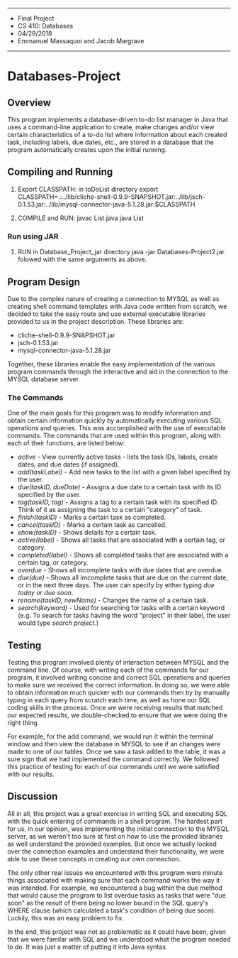 ****************
* Final Project
* CS 410: Databases
* 04/29/2018
* Emmanuel Massaquoi and Jacob Margrave
**************** 

# Databases-Project

## Overview
This program implements a database-driven to-do list manager in Java that uses a command-line application to create, make changes and/or view certain characteristics of a to-do list where information about each created task, including labels, due dates, etc., are stored in a database that the program automatically creates upon the initial running.  

## Compiling and Running
1. Export CLASSPATH: in toDoList directory
	export CLASSPATH=.:../lib/cliche-shell-0.9.9-SNAPSHOT.jar:../lib/jsch-0.1.53.jar:../lib/mysql-connector-java-5.1.28.jar:$CLASSPATH

2. COMPILE and RUN:
	javac List.java
	java List <BroncoUserid> <BroncoPassword> <sandboxUSerID> <sandbox password> <yourportnumber>

### Run using JAR
1. RUN in Database_Project_jar directory
	java -jar Databases-Project2.jar folowed with the same arguments as above.

## Program Design
Due to the complex nature of creating a connection to MYSQL as well as creating shell command templates with Java code written from scratch, we decided to take the easy route and use external executable libraries provided to us in the project description. These libraries are:
* cliche-shell-0.9.9-SNAPSHOT.jar
* jsch-0.1.53.jar
* mysql-connector-java-5.1.28.jar

Together, these libraries enable the easy implementation of the various program commands through the interactive and aid in the connection to the MYSQL database server. 

### The Commands
One of the main goals for this program was to modify information and obtain certain information quickly by automatically executing various SQL operations and queries. This was accomplished with the use of executable commands. The commands that are used within this program, along with each of their functions, are listed below:
* *active* - View currently active tasks - lists the task IDs, labels, create dates, and due dates (if assigned).
* *add(taskLabel)* - Add new tasks to the list with a given label specified by the user.
* *due(taskID, dueDate)* - Assigns a due date to a certain task with its ID specified by the user.
* *tag(taskID, tag)* - Assigns a tag to a certain task with its specified ID. Think of it as assigning the task to a certain "category" of task.
* *finish(taskID)* - Marks a certain task as completed.
* *cancel(taskID)* - Marks a certain task as cancelled.
* *show(taskID)* - Shows details for a certain task.
* *active(label)* - Shows all tasks that are associated with a certain tag, or category.
* *completed(label)* - Shows all completed tasks that are associated with a certain tag, or category.
* *overdue* - Shows all incomplete tasks with due dates that are overdue.
* *due(due)* - Shows all imcomplete tasks that are due on the current date, or in the next three days. The user can specify by either typing *due today* or *due soon*.
* *rename(taskID, newName)* - Changes the name of a certain task.
* *search(keyword)* - Used for searching for tasks with a certain keyword (e.g. To search for tasks having the word "project" in their label, the user would type *search project*.)

## Testing
Testing this program involved plenty of interaction between MYSQL and the command line. Of course, with writing each of the commands for our program, it involved writing concise and correct SQL operations and queries to make sure we received the correct information. In doing so, we were able to obtain information much quicker with our commands then by by manually typing in each query from scratch each time, as well as hone our SQL coding skills in the process. Once we were receiving results that matched our expected results, we double-checked to ensure that we were doing the right thing. 

For example, for the add command, we would run it within the terminal window and then view the database in MYSQL to see if an changes were made to one of our tables. Once we saw a task added to the table, it was a sure sign that we had implemented the command correctly. We followed this practice of testing for each of our commands until we were satisfied with our results.

## Discussion
All in all, this project was a great exercise in writing SQL and executing SQL with the quick entering of commands in a shell program. The hardest part for us, in our opinion, was implementing the initial connection to the MYSQL server, as we weren't too sure at first on how to use the provided libraries as well understand the provided examples. But once we actually looked over the connection examples and understand their functionality, we were able to use these concepts in creating our own connection.

The only other real issues we encountered with this program were minute things associated with making sure that each command works the way it was intended. For example, we encountered a bug within the due method that would cause the program to list overdue tasks as tasks that were "due soon" as the result of there being no lower bound in the SQL query's WHERE clause (which calculated a task's condition of being due soon). Luckily, this was an easy problem to fix.

In the end, this project was not as problematic as it could have been, given that we were familar with SQL and we understood what the program needed to do. It was just a matter of putting it into Java syntax.
